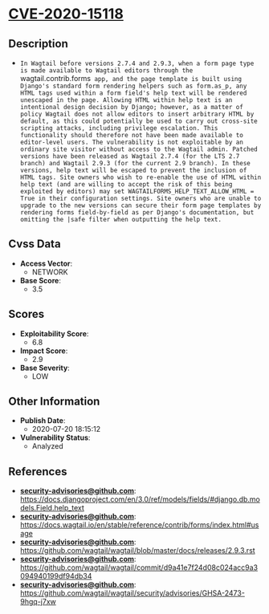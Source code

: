 
# [CVE-2020-15118](https://cve.mitre.org/cgi-bin/cvename.cgi?name=CVE-2020-15118)

## Description

- `In Wagtail before versions 2.7.4 and 2.9.3, when a form page type is made available to Wagtail editors through the `wagtail.contrib.forms` app, and the page template is built using Django's standard form rendering helpers such as form.as_p, any HTML tags used within a form field's help text will be rendered unescaped in the page. Allowing HTML within help text is an intentional design decision by Django; however, as a matter of policy Wagtail does not allow editors to insert arbitrary HTML by default, as this could potentially be used to carry out cross-site scripting attacks, including privilege escalation. This functionality should therefore not have been made available to editor-level users. The vulnerability is not exploitable by an ordinary site visitor without access to the Wagtail admin. Patched versions have been released as Wagtail 2.7.4 (for the LTS 2.7 branch) and Wagtail 2.9.3 (for the current 2.9 branch). In these versions, help text will be escaped to prevent the inclusion of HTML tags. Site owners who wish to re-enable the use of HTML within help text (and are willing to accept the risk of this being exploited by editors) may set WAGTAILFORMS_HELP_TEXT_ALLOW_HTML = True in their configuration settings. Site owners who are unable to upgrade to the new versions can secure their form page templates by rendering forms field-by-field as per Django's documentation, but omitting the |safe filter when outputting the help text.`

## Cvss Data

- **Access Vector**:
  - NETWORK
- **Base Score**:
  - 3.5

## Scores

- **Exploitability Score**:
  - 6.8
- **Impact Score**:
  - 2.9
- **Base Severity**:
  - LOW

## Other Information

- **Publish Date**:
  - 2020-07-20 18:15:12
- **Vulnerability Status**:
  - Analyzed

## References

- **security-advisories@github.com**: https://docs.djangoproject.com/en/3.0/ref/models/fields/#django.db.models.Field.help_text
- **security-advisories@github.com**: https://docs.wagtail.io/en/stable/reference/contrib/forms/index.html#usage
- **security-advisories@github.com**: https://github.com/wagtail/wagtail/blob/master/docs/releases/2.9.3.rst
- **security-advisories@github.com**: https://github.com/wagtail/wagtail/commit/d9a41e7f24d08c024acc9a3094940199df94db34
- **security-advisories@github.com**: https://github.com/wagtail/wagtail/security/advisories/GHSA-2473-9hgq-j7xw
